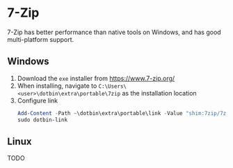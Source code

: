 # 7-Zip
7-Zip has better performance than native tools on Windows, and has good multi-platform support.

## Windows
1. Download the `exe` installer from https://www.7-zip.org/
2. When installing, navigate to `C:\Users\<user>\dotbin\extra\portable\7zip` as the installation location
3. Configure link
    ```powershell
    Add-Content -Path ~\dotbin\extra\portable\link -Value "shim:7zip/7z.exe`nshim:7zip/7zFM.exe"
    sudo dotbin-link  
    ```

## Linux
TODO
